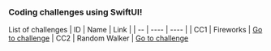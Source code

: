 ### Coding challenges using SwiftUI!

List of challenges
| ID | Name | Link |
| -- | ---- | ---- |
| CC1 | Fireworks | [Go to challenge](/src/CC1-Fireworks)
| CC2 | Random Walker | [Go to challenge](/src/CC2-Random-Walker)
